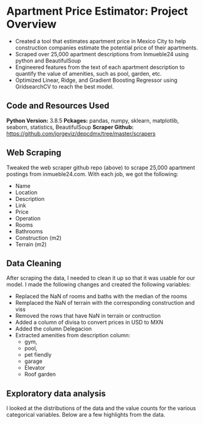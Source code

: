 # Apartment Price Estimator: Project Overview
* Created a tool that estimates apartment price in Mexico City to help construction companies estimate the potential price of their apartments.
* Scraped over 25,000 apartment descriptions from Inmueble24 using python and BeautifulSoup
* Engineered features from the text of each apartment description to quantify the value of amenities, such as pool, garden, etc.
* Optimized Linear, Ridge, and Gradient Boosting Regressor using GridsearchCV to reach the best model.
## Code and Resources Used
**Python Version:** 3.8.5
**Pckages:** pandas, numpy, sklearn, matplotlib, seaborn, statistics, BeautifulSoup
**Scraper Github:** https://github.com/jorgeviz/depcdmx/tree/master/scrapers
## Web Scraping
Tweaked the web scraper github repo (above) to scrape 25,000 apartment postings from inmueble24.com. With each job, we got the following:
* Name
* Location
* Description 
* Link 
* Price 
* Operation 
* Rooms 
* Bathrooms 
* Construction (m2) 
* Terrain (m2)
## Data Cleaning
After scraping the data, I needed to clean it up so that it was usable for our model. I made the following changes and created the following variables:
* Replaced the NaN of rooms and baths with the median of the rooms
* Remplaced the NaN of terrain with the corresponding construction and viss
* Removed the rows that have NaN in terrain or contruction 
* Added a column of divisa to convert prices in USD to MXN
* Added the column Delegacion
* Extracted amenities from description column:
  * gym, 
  * pool, 
  * pet fiendly
  * garage
  * Elevator
  * Roof garden
## Exploratory data analysis
I looked at the distributions of the data and the value counts for the various categorical variables. Below are a few highlights from the data.
